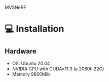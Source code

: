 MVSNeRF

# :computer: Installation

## Hardware

* OS: Ubuntu 20.04  
* NVIDIA GPU with CUDA=11.3 (a 2080ti 22G)
* Memory 9800Mib
